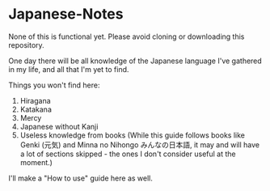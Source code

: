 # Japanese-Notes

None of this is functional yet. Please avoid cloning or downloading this repository.

One day there will be all knowledge of the Japanese language I've gathered in my life, and all that I'm yet to find.

Things you won't find here:
1. Hiragana
2. Katakana
3. Mercy
4. Japanese without Kanji
5. Useless knowledge from books (While this guide follows books like Genki (元気) and Minna no Nihongo みんなの日本語, it may and will have a lot of sections skipped - the ones I don't consider useful at the moment.)

I'll make a "How to use" guide here as well.

